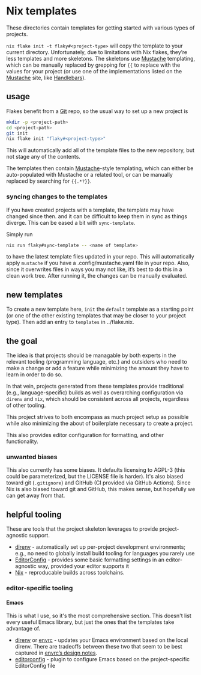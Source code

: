 # Nix templates

These directories contain templates for getting started with various types of projects.

`nix flake init -t flaky#<project-type>` will copy the template to your current directory. Unfortunately, due to limitations with Nix flakes, they’re less templates and more skeletons. The skeletons use [Mustache](https://mustache.github.io/) templating, which can be manually replaced by grepping for `{{` to replace with the values for your project (or use one of the implementations listed on the [Mustache](https://mustache.github.io/) site, like [Handlebars](https://handlebarsjs.com/)).

## usage

Flakes benefit from a [Git](https://git-scm.com/) repo, so the usual way to set up a new project is

```bash
mkdir -p <project-path>
cd <project-path>
git init
nix flake init "flaky#<project-type>"
```

This will automatically add all of the template files to the new repository, but not stage any of the contents.

The templates then contain [Mustache](http://mustache.github.io/)-style templating, which can either be auto-populated with Mustache or a related tool, or can be manually replaced by searching for `{{.*?}}`.

### syncing changes to the templates

If you have created projects with a template, the template may have changed since then. and it can be difficult to keep them in sync as things diverge. This can be eased a bit with `sync-template`.

Simply run

```bash
nix run flaky#sync-template -- <name of template>
```

to have the latest template files updated in your repo. This will automatically apply `mustache` if you have a .config/mustache.yaml file in your repo. Also, since it overwrites files in ways you may not like, it’s best to do this in a clean work tree. After running it, the changes can be manually evaluated.

## new templates

To create a new template here, `init` the `default` template as a starting point (or one of the other existing templates that may be closer to your project type). Then add an entry to `templates` in ../flake.nix.

## the goal

The idea is that projects should be managable by both experts in the relevant tooling (programming language, etc.) and outsiders who need to make a change or add a feature while minimizing the amount they have to learn in order to do so.

In that vein, projects generated from these templates provide traditional (e.g., language-specific) builds as well as overarching configuration via `direnv` and `nix`, which should be consistent across all projects, regardless of other tooling.

This project strives to both encompass as much project setup as possible while also minimizing the about of boilerplate necessary to create a project.

This also provides editor configuration for formatting, and other functionality.

### unwanted biases

This also currently has some biases. It defaults licensing to AGPL-3 (this could be parameterized, but the LICENSE file is harder). It's also biased toward git (`.gitignore`) and GitHub (CI provided via GitHub Actions). Since Nix is also biased toward git and GitHub, this makes sense, but hopefully we can get away from that.

## helpful tooling

These are tools that the project skeleton leverages to provide project-agnostic support.

- [direnv](https://direnv.net/) - automatically set up per-project development environments; e.g., no need to globally install build tooling for languages you rarely use
- [EditorConfig](https://editorconfig.org/) - provides some basic formatting settings in an editor-agnostic way, provided your editor supports it
- [Nix](https://nixos.org/) - reproducable builds across toolchains.

### editor-specific tooling

#### Emacs

This is what I use, so it's the most comprehensive section. This doesn't list every useful Emacs library, but just the ones that the templates take advantage of.

- [direnv](https://github.com/wbolster/emacs-direnv) or [envrc](https://github.com/purcell/envrc) - updates your Emacs environment based on the local direnv. There are tradeoffs between these two that seem to be best captured in [envrc’s design notes](https://github.com/purcell/envrc#design-notes).
- [editorconfig](https://github.com/editorconfig/editorconfig-emacs) - plugin to configure Emacs based on the project-specific EditorConfig file
